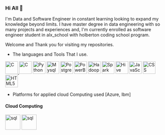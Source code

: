 ### Hi All 👋

I'm Data and Software Engineer in constant learning looking to expand my knowledge beyond limits. I have master degree in data engineering with so many projects and experiences and, I'm currently enrolled as software engineer student in alx_school with holberton coding school program.

Welcome and Thank you for visiting my repositories.

- The languages and Tools That I use.

<a href="https://www.cprogramming.com/" rel="nofollow"> <img src="https://cdn.worldvectorlogo.com/logos/c-1.svg" alt="C" width="40" height="40" style="max-width: 100%;"></a><a href="https://git-scm.com/" rel="nofollow"> <img src="https://cdn.worldvectorlogo.com/logos/git-icon.svg" alt="C" width="40" height="40" style="max-width: 100%;"></a>
<a href="https://www.python.org/" rel="nofollow"> <img src="https://cdn.worldvectorlogo.com/logos/python-5.svg" alt="Python" width="40" height="40" style="max-width: 100%;"></a>
<a href="https://www.mysql.com/" rel="nofollow"> <img src="https://cdn.worldvectorlogo.com/logos/mysql-logo.svg" alt="Mysql" width="40" height="40" style="max-width: 100%;"></a>
<a href="https://www.postgresql.org/" rel="nofollow"> <img src="https://cdn.worldvectorlogo.com/logos/postgresql.svg" alt="Postgresql" width="40" height="40" style="max-width: 100%;"></a>
<a href="https://powerbi.microsoft.com/fr-fr/" rel="nofollow"> <img src="https://w7.pngwing.com/pngs/252/727/png-transparent-power-bi-business-intelligence-microsoft-analytics-microsoft-text-rectangle-logo-thumbnail.png" alt="PowerBi" width="40" height="40" style="max-width: 100%;"></a>
<a href="https://hadoop.apache.org/" rel="nofollow"> <img src="https://cdn.worldvectorlogo.com/logos/hadoop.svg" alt="Hadoop" width="40" height="40" style="max-width: 100%;"></a>
<a href="https://spark.apache.org/" rel="nofollow"> <img src="https://cdn.worldvectorlogo.com/logos/apache-spark-5.svg" alt="Spark" width="40" height="40" style="max-width: 100%;"></a>
<a href="https://hive.apache.org/" rel="nofollow"> <img src="https://w7.pngwing.com/pngs/632/1015/png-transparent-apache-hive-apache-hadoop-big-data-apache-spark-rcfile-beehive-miscellaneous-food-flower-thumbnail.png" alt="Hive" width="40" height="40" style="max-width: 100%;"></a>
<a href="https://www.javascript.com/" rel="nofollow"> <img src="https://cdn.worldvectorlogo.com/logos/logo-javascript.svg" alt="JavaScript" width="40" height="40" style="max-width: 100%;"></a>
<a href="https://www.w3.org/Style/CSS/Overview.en.html" rel="nofollow"> <img src="https://cdn.worldvectorlogo.com/logos/css-3.svg" alt="CSS" width="40" height="40" style="max-width: 100%;"></a>
<a href="https://dev.w3.org/html5/spec-LC/l" rel="nofollow"> <img src="https://cdn.worldvectorlogo.com/logos/html-1.svg" alt="HTML5" width="40" height="40" style="max-width: 100%;"></a>





- Platforms for applied cloud Computing used [Azure, Ibm]

#### Cloud Computing

<img width="48" height="48" src="https://www.svgrepo.com/show/353467/azure-icon.svg" alt="sql"/> <img width="48" height="48" src="https://www.vectorlogo.zone/logos/ibm_cloud/ibm_cloud-icon.svg" alt="sql"/>


